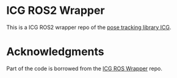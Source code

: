 # ICG ROS2 Wrapper
This is a ICG ROS2 wrapper repo of the [pose tracking library ICG](https://github.com/DLR-RM/3DObjectTracking/tree/master/ICG).


# Acknowledgments

Part of the code is borrowed from the [ICG ROS Wrapper](https://github.com/zhangbaozhe/icg_ros) repo.